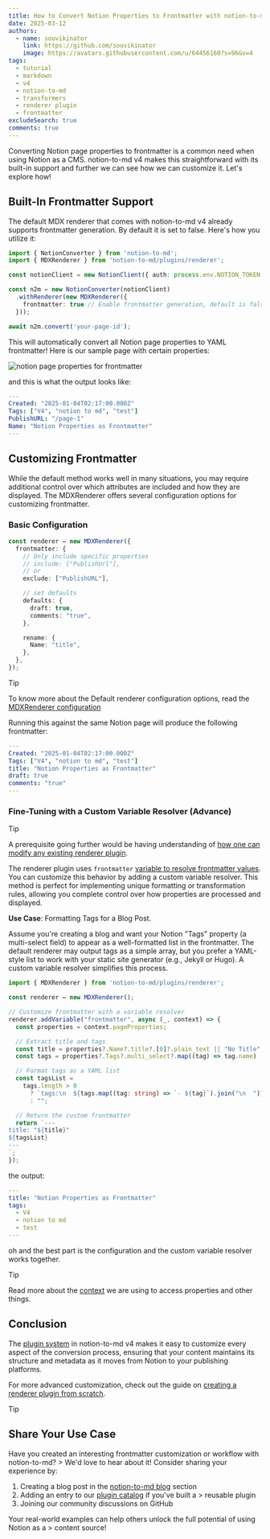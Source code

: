 ```yaml
---
title: How to Convert Notion Properties to Frontmatter with notion-to-md v4
date: 2025-03-12
authors:
  - name: souvikinator
    link: https://github.com/souvikinator
    image: https://avatars.githubusercontent.com/u/64456160?s=96&v=4
tags:
  - tutorial
  - markdown
  - v4
  - notion-to-md
  - transformers
  - renderer plugin
  - frontmatter
excludeSearch: true
comments: true
---
```



Converting Notion page properties to frontmatter is a common need when using Notion as a CMS. notion-to-md v4 makes this straightforward with its built-in support and further we can see how we can customize it. Let's explore how!

## Built-In Frontmatter Support

The default MDX renderer that comes with notion-to-md v4 already supports frontmatter generation. By default it is set to false.  Here's how you utilize it:

```typescript
import { NotionConverter } from 'notion-to-md';
import { MDXRenderer } from 'notion-to-md/plugins/renderer';

const notionClient = new NotionClient({ auth: process.env.NOTION_TOKEN });

const n2m = new NotionConverter(notionClient)
  .withRenderer(new MDXRenderer({
    frontmatter: true // Enable frontmatter generation, default is false
  }));

await n2m.convert('your-page-id');
```

This will automatically convert all Notion page properties to YAML frontmatter! Here is our sample page with certain properties:

![notion page properties for frontmatter](/images/notion-properties-front-matter.png)

and this is what the output looks like:

```yaml
---
Created: "2025-01-04T02:17:00.000Z"
Tags: ["V4", "notion to md", "test"]
PublishURL: "/page-1"
Name: "Notion Properties as Frontmatter"
---
```

## Customizing Frontmatter

While the default method works well in many situations, you may require additional control over which attributes are included and how they are displayed.  The MDXRenderer offers several configuration options for customizing frontmatter.

### Basic Configuration

```typescript {hl_lines=[6,9,10,11,12,14,15,16]}
const renderer = new MDXRenderer({
  frontmatter: {
    // Only include specific properties
    // include: ["PublishUrl"],
    // or
    exclude: ["PublishURL"],

    // set defaults
    defaults: {
      draft: true,
      comments: "true",
    },

    rename: {
      Name: "title",
    },
  },
});
```
> [!TIP]
> To know more about the Default renderer configuration options, read the [MDXRenderer configuration](../../docs/v4/concepts/configuration/#mdx-renderer-configuration)

Running this against the same Notion page will produce the following frontmatter:

```yaml
---
Created: "2025-01-04T02:17:00.000Z"
Tags: ["V4", "notion to md", "test"]
title: "Notion Properties as Frontmatter"
draft: true
comments: "true"
---
```

### Fine-Tuning with a Custom Variable Resolver (Advance)

> [!TIP]
> A prerequisite going further would be having understanding of [how one can modify any existing renderer plugin](../../docs/v4/guides/how-to-modify-renderer-plugin/).

The renderer plugin uses `frontmatter` [variable to resolve frontmatter values](../../docs/v4/concepts/renderer-plugin/variables-and-templates). You can customize this behavior by adding a custom variable resolver. This method is perfect for implementing unique formatting or transformation rules, allowing you complete control over how properties are processed and displayed.

**Use Case**: Formatting Tags for a Blog Post.

Assume you're creating a blog and want your Notion "Tags" property (a multi-select field) to appear as a well-formatted list in the frontmatter. The default renderer may output tags as a simple array, but you prefer a YAML-style list to work with your static site generator (e.g., Jekyll or Hugo). A custom variable resolver simplifies this process.

```typescript
import { MDXRenderer } from 'notion-to-md/plugins/renderer';

const renderer = new MDXRenderer();

// Customize frontmatter with a variable resolver
renderer.addVariable("frontmatter", async (_, context) => {
  const properties = context.pageProperties;

  // Extract title and tags
  const title = properties?.Name?.title?.[0]?.plain_text || "No Title";
  const tags = properties?.Tags?.multi_select?.map((tag) => tag.name) || [];

  // Format tags as a YAML list
  const tagsList =
    tags.length > 0
      ? `tags:\n  ${tags.map((tag: string) => `- ${tag}`).join("\n  ")}`
      : "";

  // Return the custom frontmatter
  return `---
title: "${title}"
${tagsList}
---
`;
});
```

the output:

```yaml
---
title: "Notion Properties as Frontmatter"
tags:
  - V4
  - notion to md
  - test
---
```

oh and the best part is the configuration and the custom variable resolver works together.

> [!TIP]
> Read more about the [context](../../docs/v4/concepts/renderer-plugin/context) we are using to access properties and other things.


## Conclusion

The [plugin system](../../docs/v4/concepts/plugin-system) in notion-to-md v4 makes it easy to customize every aspect of the conversion process, ensuring that your content maintains its structure and metadata as it moves from Notion to your publishing platforms.

For more advanced customization, check out the guide on [creating a renderer plugin from scratch](../../docs/v4/guides/how-to-create-renderer-from-scratch).

> [!TIP]
> ## Share Your Use Case
>
> Have you created an interesting frontmatter customization or workflow with notion-to-md? > We'd love to hear about it! Consider sharing your experience by:
>
> 1. Creating a blog post in the [notion-to-md blog](/notion-to-md/blog/) section
> 2. Adding an entry to our [plugin catalog](/notion-to-md/catalogue/) if you've built a > reusable plugin
> 3. Joining our community discussions on GitHub
>
> Your real-world examples can help others unlock the full potential of using Notion as a > content source!
